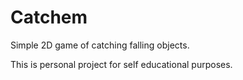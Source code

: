 # Catchem
Simple 2D game of catching falling objects.

This is personal project for self educational purposes.
